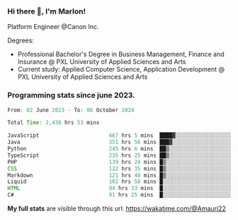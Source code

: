 
### Hi there 👋, I'm Marlon!

Platform Engineer @Canon Inc.

Degrees: 
- Professional Bachelor's Degree in Business Management, Finance and Insurance @ PXL University of Applied Sciences and Arts
- Current study: Applied Computer Science, Application Development @ PXL University of Applied Sciences and Arts

### Programming stats since june 2023.
<!--START_SECTION:waka-->

```java
From: 02 June 2023 - To: 06 October 2024

Total Time: 2,438 hrs 53 mins

JavaScript                      467 hrs 5 mins  ████▓░░░░░░░░░░░░░░░░░░░░   18.87 %
Java                            351 hrs 56 mins ███▓░░░░░░░░░░░░░░░░░░░░░   14.22 %
Python                          245 hrs 6 mins  ██▒░░░░░░░░░░░░░░░░░░░░░░   09.90 %
TypeScript                      235 hrs 25 mins ██▒░░░░░░░░░░░░░░░░░░░░░░   09.51 %
PHP                             139 hrs 24 mins █▒░░░░░░░░░░░░░░░░░░░░░░░   05.63 %
CSS                             122 hrs 35 mins █▒░░░░░░░░░░░░░░░░░░░░░░░   04.95 %
Markdown                        121 hrs 48 mins █▒░░░░░░░░░░░░░░░░░░░░░░░   04.92 %
Liquid                          102 hrs 58 mins █░░░░░░░░░░░░░░░░░░░░░░░░   04.16 %
HTML                            94 hrs 33 mins  █░░░░░░░░░░░░░░░░░░░░░░░░   03.82 %
C#                              91 hrs 25 mins  █░░░░░░░░░░░░░░░░░░░░░░░░   03.69 %
```

<!--END_SECTION:waka-->
**My full stats** are visible through this url: https://wakatime.com/@Amauri22
